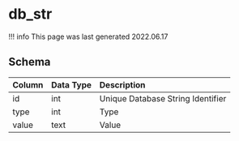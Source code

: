 # db_str

!!! info
	This page was last generated 2022.06.17

## Schema

| Column | Data Type | Description |
| :--- | :--- | :--- |
| id | int | Unique Database String Identifier |
| type | int | Type |
| value | text | Value |

